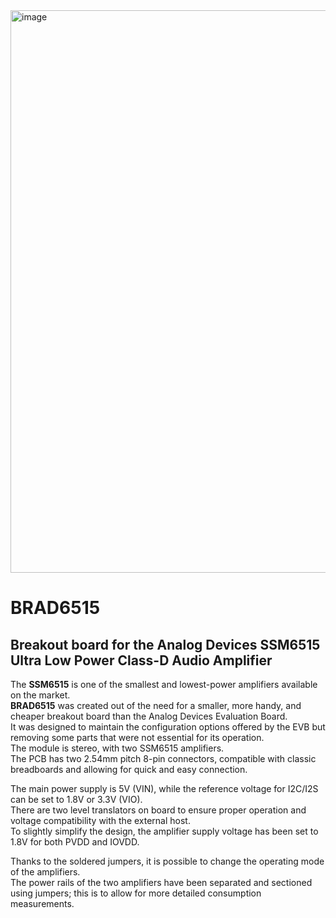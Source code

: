 <img width="1126" height="900" alt="image" src="https://github.com/user-attachments/assets/4ea3d98f-0c51-4478-b2d2-62d8b68441dd" />

# BRAD6515
## Breakout board for the Analog Devices SSM6515 Ultra Low Power Class-D Audio Amplifier

The **SSM6515** is one of the smallest and lowest-power amplifiers available on the market.  <br />
**BRAD6515** was created out of the need for a smaller, more handy, and cheaper breakout board than the Analog Devices Evaluation Board.  <br />
It was designed to maintain the configuration options offered by the EVB but removing some parts that were not essential for its operation.  <br />
The module is stereo, with two SSM6515 amplifiers.  <br />
The PCB has two 2.54mm pitch 8-pin connectors, compatible with classic breadboards and allowing for quick and easy connection.  <br />

The main power supply is 5V (VIN), while the reference voltage for I2C/I2S can be set to 1.8V or 3.3V (VIO).  <br />
There are two level translators on board to ensure proper operation and voltage compatibility with the external host.  <br />
To slightly simplify the design, the amplifier supply voltage has been set to 1.8V for both PVDD and IOVDD.  <br />

Thanks to the soldered jumpers, it is possible to change the operating mode of the amplifiers.  <br />
The power rails of the two amplifiers have been separated and sectioned using jumpers; this is to allow for more detailed consumption measurements.  <br />
